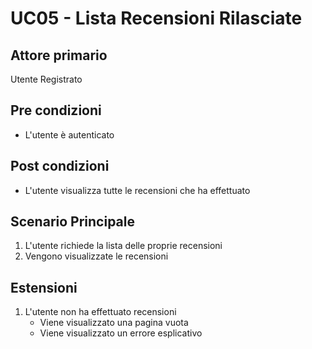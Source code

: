 # UC05 - Lista Recensioni Rilasciate

## Attore primario
Utente Registrato

## Pre condizioni
- L'utente è autenticato

## Post condizioni
- L'utente visualizza tutte le recensioni che ha effettuato

## Scenario Principale
1. L'utente richiede la lista delle proprie recensioni
2. Vengono visualizzate le recensioni

## Estensioni
1. L'utente non ha effettuato recensioni
    - Viene visualizzato una pagina vuota
    - Viene visualizzato un errore esplicativo